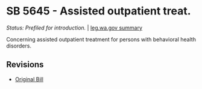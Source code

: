# SB 5645 - Assisted outpatient treat.
*Status: Prefiled for introduction.* | [leg.wa.gov summary](https://app.leg.wa.gov/billsummary?BillNumber=5645&Year=2021)

Concerning assisted outpatient treatment for persons with behavioral health disorders.

## Revisions
* [Original Bill](1/)